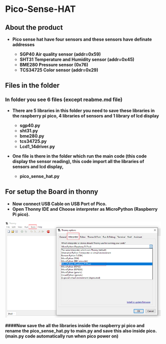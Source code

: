 # Pico-Sense-HAT



## About the product
* <b> Pico sense hat have four sensors and these sensors have definate addresses
  * <b> SGP40 Air quality sensor (addr=0x59)
  * <b> SHT31 Temperature and Humidity sensor (addr=0x45)
  * <b> BME280 Pressure sensor (0x76)
  * <b> TCS34725 Color sensor (addr=0x29)
 
 
## Files in the folder
### In folder you see 6 files (except reabme.md file)
* <b>There are 5 libraries in this folder you need to save these libraries in the raspberry pi pico,
     4 libraries of sensors and 1 library of lcd display
  * <b> sgp40.py 
  * <b> sht31.py
  * <b> bme280.py
  * <b> tcs34725.py
  * <b> Lcd1_14driver.py
 
* <b> One file is there in the folder which run the main code (this code display the sensor reading),
      this code import all the libraries of sensors and lcd display,
   * <b> pico_sense_hat.py
 
 
 
## For setup the Board in thonny </b>
* Now connect USB Cable on USB Port of Pico.
* Open Thonny IDE and Choose interpreter as MicroPython (Raspberry Pi pico).

<img src="https://github.com/sbcshop/Raspberry-Pi-Pico-RFID-Expansion/blob/main/images/thonny-interpreter.PNG" />
 
 
 
 ####Now save the all the libraries inside the raspberry pi pico and rename the pico_sense_hat.py to main.py and save this also inside pico. 
     (main.py code automatically run when pico power on)

